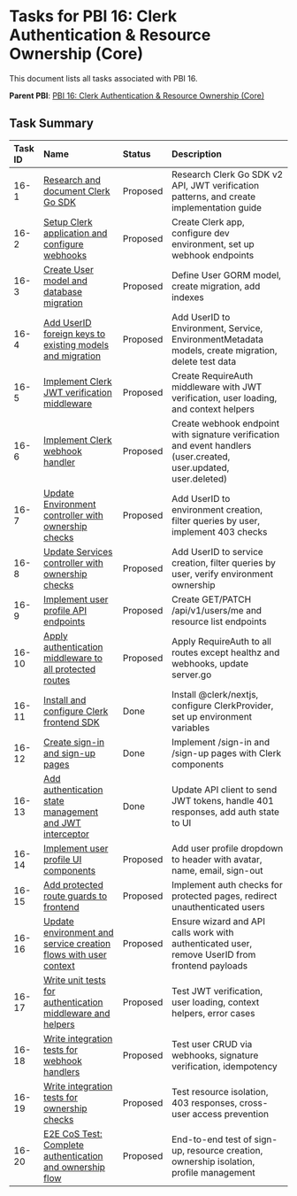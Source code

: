# Tasks for PBI 16: Clerk Authentication & Resource Ownership (Core)

This document lists all tasks associated with PBI 16.

**Parent PBI**: [PBI 16: Clerk Authentication & Resource Ownership (Core)](./prd.md)

## Task Summary

| Task ID | Name | Status | Description |
| :------ | :--------------------------------------- | :------- | :--------------------------------- |
| 16-1 | [Research and document Clerk Go SDK](./16-1.md) | Proposed | Research Clerk Go SDK v2 API, JWT verification patterns, and create implementation guide |
| 16-2 | [Setup Clerk application and configure webhooks](./16-2.md) | Proposed | Create Clerk app, configure dev environment, set up webhook endpoints |
| 16-3 | [Create User model and database migration](./16-3.md) | Proposed | Define User GORM model, create migration, add indexes |
| 16-4 | [Add UserID foreign keys to existing models and migration](./16-4.md) | Proposed | Add UserID to Environment, Service, EnvironmentMetadata models, create migration, delete test data |
| 16-5 | [Implement Clerk JWT verification middleware](./16-5.md) | Proposed | Create RequireAuth middleware with JWT verification, user loading, and context helpers |
| 16-6 | [Implement Clerk webhook handler](./16-6.md) | Proposed | Create webhook endpoint with signature verification and event handlers (user.created, user.updated, user.deleted) |
| 16-7 | [Update Environment controller with ownership checks](./16-7.md) | Proposed | Add UserID to environment creation, filter queries by user, implement 403 checks |
| 16-8 | [Update Services controller with ownership checks](./16-8.md) | Proposed | Add UserID to service creation, filter queries by user, verify environment ownership |
| 16-9 | [Implement user profile API endpoints](./16-9.md) | Proposed | Create GET/PATCH /api/v1/users/me and resource list endpoints |
| 16-10 | [Apply authentication middleware to all protected routes](./16-10.md) | Proposed | Apply RequireAuth to all routes except healthz and webhooks, update server.go |
| 16-11 | [Install and configure Clerk frontend SDK](./16-11.md) | Done | Install @clerk/nextjs, configure ClerkProvider, set up environment variables |
| 16-12 | [Create sign-in and sign-up pages](./16-12.md) | Done | Implement /sign-in and /sign-up pages with Clerk components |
| 16-13 | [Add authentication state management and JWT interceptor](./16-13.md) | Done | Update API client to send JWT tokens, handle 401 responses, add auth state to UI |
| 16-14 | [Implement user profile UI components](./16-14.md) | Proposed | Add user profile dropdown to header with avatar, name, email, sign-out |
| 16-15 | [Add protected route guards to frontend](./16-15.md) | Proposed | Implement auth checks for protected pages, redirect unauthenticated users |
| 16-16 | [Update environment and service creation flows with user context](./16-16.md) | Proposed | Ensure wizard and API calls work with authenticated user, remove UserID from frontend payloads |
| 16-17 | [Write unit tests for authentication middleware and helpers](./16-17.md) | Proposed | Test JWT verification, user loading, context helpers, error cases |
| 16-18 | [Write integration tests for webhook handlers](./16-18.md) | Proposed | Test user CRUD via webhooks, signature verification, idempotency |
| 16-19 | [Write integration tests for ownership checks](./16-19.md) | Proposed | Test resource isolation, 403 responses, cross-user access prevention |
| 16-20 | [E2E CoS Test: Complete authentication and ownership flow](./16-20.md) | Proposed | End-to-end test of sign-up, resource creation, ownership isolation, profile management |

